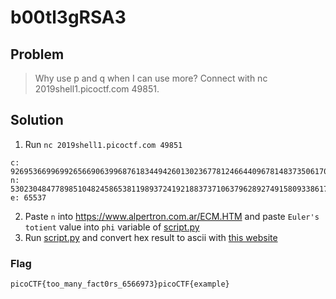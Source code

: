 # b00tl3gRSA3

## Problem

> Why use p and q when I can use more? Connect with nc 2019shell1.picoctf.com 49851.

## Solution

1. Run `nc 2019shell1.picoctf.com 49851`

```
c: 9269536699699265669063996876183449426013023677812466440967814837350617037900282049804005999606452069607905278585144126284214604776352007320206242204584678688193210013471159890997627680894954392533996753013235462393207156304765379157505543533999626350532305370043389542585404146727701112755189936869897137546125841974367010960937950133678397726 
n: 53023048477898510482458653811989372419218837371063796289274915809338617743188682925802500284507148707878032855317656447646692819864000830091917098096680351826491670941475242192145621534512908814094787326864206640218221584804721345600283196760492110735337736483640934843900303550921096343394960797997930911828100786536812962014994852325098611681 
e: 65537
```

2. Paste `n` into <https://www.alpertron.com.ar/ECM.HTM> and paste `Euler's totient` value into `phi` variable of [script.py](./script.py)
3. Run [script.py](./script.py) and convert hex result to ascii with [this website](https://www.rapidtables.com/convert/number/hex-to-ascii.html)

### Flag

`picoCTF{too_many_fact0rs_6566973}picoCTF{example}`